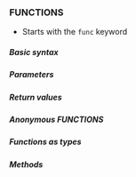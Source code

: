 ### FUNCTIONS

-  Starts with the `func` keyword

##### Basic syntax

##### Parameters

##### Return values

##### Anonymous FUNCTIONS

##### Functions as types

##### Methods

